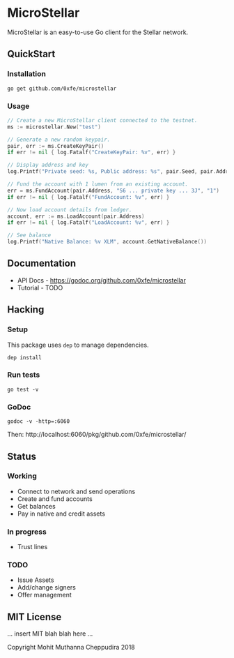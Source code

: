 # MicroStellar

MicroStellar is an easy-to-use Go client for the Stellar network.

## QuickStart

### Installation

```
go get github.com/0xfe/microstellar
```

### Usage

```go
// Create a new MicroStellar client connected to the testnet.
ms := microstellar.New("test")

// Generate a new random keypair.
pair, err := ms.CreateKeyPair()
if err != nil { log.Fatalf("CreateKeyPair: %v", err) }

// Display address and key
log.Printf("Private seed: %s, Public address: %s", pair.Seed, pair.Address)

// Fund the account with 1 lumen from an existing account.
err = ms.FundAccount(pair.Address, "S6 ... private key ... 3J", "1")
if err != nil { log.Fatalf("FundAccount: %v", err) }

// Now load account details from ledger.
account, err := ms.LoadAccount(pair.Address)
if err != nil { log.Fatalf("LoadAccount: %v", err) }

// See balance
log.Printf("Native Balance: %v XLM", account.GetNativeBalance())
```

## Documentation

* API Docs - https://godoc.org/github.com/0xfe/microstellar
* Tutorial - TODO

## Hacking

### Setup

This package uses `dep` to manage dependencies.

```
dep install
```

### Run tests

```
go test -v
```

### GoDoc

```
godoc -v -http=:6060
```

Then: http://localhost:6060/pkg/github.com/0xfe/microstellar/

## Status

### Working

* Connect to network and send operations
* Create and fund accounts
* Get balances
* Pay in native and credit assets

### In progress

* Trust lines

### TODO

* Issue Assets
* Add/change signers
* Offer management

## MIT License

... insert MIT blah blah here ...

Copyright Mohit Muthanna Cheppudira 2018